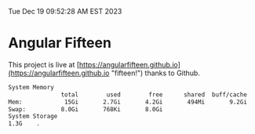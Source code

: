 Tue Dec 19 09:52:28 AM EST 2023

# Angular Fifteen


This project is live at [https://angularfifteen.github.io](https://angularfifteen.github.io "fifteen!") thanks to Github.

```bash
System Memory
               total        used        free      shared  buff/cache   available
Mem:            15Gi       2.7Gi       4.2Gi       494Mi       9.2Gi        12Gi
Swap:          8.0Gi       768Ki       8.0Gi
System Storage
1.3G	.
```
```bash
